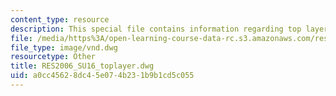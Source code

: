 ```yaml
---
content_type: resource
description: This special file contains information regarding top layer.
file: /media/https%3A/open-learning-course-data-rc.s3.amazonaws.com/res-2-006-girls-who-build-cameras-summer-2016/a0cc45628dc45e074b231b9b1cd5c055_RES2006_SU16_toplayer.dwg
file_type: image/vnd.dwg
resourcetype: Other
title: RES2006_SU16_toplayer.dwg
uid: a0cc4562-8dc4-5e07-4b23-1b9b1cd5c055
---
```

